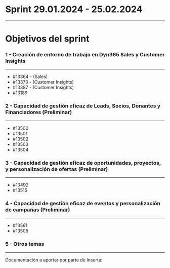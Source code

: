 # **Sprint 29.01.2024 - 25.02.2024**
****

# Objetivos del sprint

### 1 - Creación de entorno de trabajo en Dyn365 Sales y Customer Insights 
****
- #13364 - (Sales)
- #13373 - (Customer Insights)
- #13387 - (Customer Insights)
- #13189

### 2 - Capacidad de gestión eficaz de Leads, Socios, Donantes y Financiadores (Preliminar)
****
- #13500
- #13501
- #13502
- #13503
- #13504

### 3 - Capacidad de gestión eficaz de oportunidades, proyectos, y personalización de ofertas (Preliminar)
****

- #13492
- #13515


### 4 - Capacidad de gestión eficaz de eventos y personalización de campañas (Preliminar)
****

- #13561
- #13505 

### 5 - Otros temas
****
Documentación a aportar por parte de Inserta:

